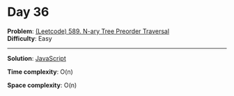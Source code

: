 # Day 36

**Problem**: [(Leetcode) 589. N-ary Tree Preorder Traversal](https://leetcode.com/problems/n-ary-tree-preorder-traversal/)  
**Difficulty**: Easy

---

**Solution**: [JavaScript](../solutions/n-ary-tree-preorder-traversal.js)

**Time complexity**: O(n)

**Space complexity**: O(n)
